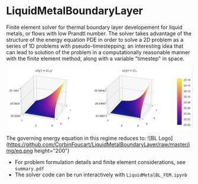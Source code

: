 # LiquidMetalBoundaryLayer

Finite element solver for thermal boundary layer developement for liquid metals, or flows with low
Prandtl number. The solver takes advantage of the structure of the energy equation PDE in order to
solve a 2D problem as a series of 1D problems with pseudo-timestepping; an interesting idea that can
lead to solution of the problem in a computationally reasonable manner with the finite element
method, along with a variable "timestep" in space.

![BL Logo](https://github.com/CorbinFoucart/LiquidMetalBoundaryLayer/raw/master/img/BL_image.png)

The governing energy equation in this regime reduces to:
![BL Logo](https://github.com/CorbinFoucart/LiquidMetalBoundaryLayer/raw/master/img/eq.png height="200")

- For problem formulation details and finite element considerations, see `summary.pdf`
- The solver code can be run interactively with `LiquidMetalBL_FEM.ipynb`
